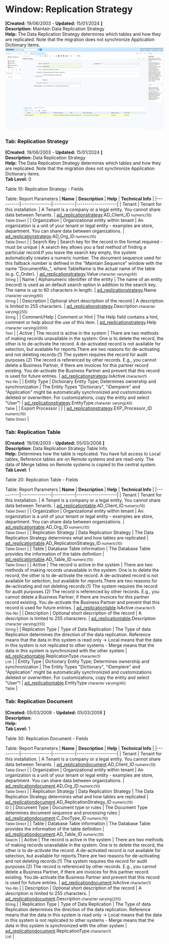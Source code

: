 # Window: Replication Strategy

**[Created:** 19/06/2003 - **Updated:** 15/01/2024 **]**  
**Description:** Maintain Data Replication Strategy  
**Help:** The Data Replication Strategy determines which tables and how they are replicated. Note that the migration does not synchronize Application Dictionary items.  
![](/img/docs/manual/ReplicationStrategy-Window_iDempiere_v12.0.0.png)

### Tab: Replication Strategy

**[Created:** 19/06/2003 - **Updated:** 15/01/2024 **]**   
**Description:** Data Replication Strategy  
**Help:** The Data Replication Strategy determines which tables and how they are replicated. Note that the migration does not synchronize Application Dictionary items.  
**Tab Level:** 0

Table 10: Replication Strategy - Fields 

Table: Report Parameters
| **Name** | **Description** | **Help** | **Technical Info** |
|----------|---------------|-----------|--------------------|
| Tenant | Tenant for this installation. | A Tenant is a company or a legal entity. You cannot share data between Tenants. | [ad_replicationstrategy](https://idempiere-schemaspy.muriloht.com/adempiere/tables/ad_replicationstrategy.html).AD_Client_ID<small> numeric(10) <br/> Table Direct</small> | 
| Organization | Organizational entity within tenant | An organization is a unit of your tenant or legal entity - examples are store, department. You can share data between organizations. | [ad_replicationstrategy](https://idempiere-schemaspy.muriloht.com/adempiere/tables/ad_replicationstrategy.html).AD_Org_ID<small> numeric(10) <br/> Table Direct</small> | 
| Search Key | Search key for the record in the format required - must be unique | A search key allows you a fast method of finding a particular record.If you leave the search key empty, the system automatically creates a numeric number.  The document sequence used for this fallback number is defined in the &quot;Maintain Sequence&quot; window with the name &quot;DocumentNo_&quot;, where TableName is the actual name of the table (e.g. C_Order). | [ad_replicationstrategy](https://idempiere-schemaspy.muriloht.com/adempiere/tables/ad_replicationstrategy.html).Value<small> character varying(40) <br/> String</small> | 
| Name | Alphanumeric identifier of the entity | The name of an entity (record) is used as an default search option in addition to the search key. The name is up to 60 characters in length. | [ad_replicationstrategy](https://idempiere-schemaspy.muriloht.com/adempiere/tables/ad_replicationstrategy.html).Name<small> character varying(60) <br/> String</small> | 
| Description | Optional short description of the record | A description is limited to 255 characters. | [ad_replicationstrategy](https://idempiere-schemaspy.muriloht.com/adempiere/tables/ad_replicationstrategy.html).Description<small> character varying(255) <br/> String</small> | 
| Comment/Help | Comment or Hint | The Help field contains a hint, comment or help about the use of this item. | [ad_replicationstrategy](https://idempiere-schemaspy.muriloht.com/adempiere/tables/ad_replicationstrategy.html).Help<small> character varying(2000) <br/> Text</small> | 
| Active | The record is active in the system | There are two methods of making records unavailable in the system: One is to delete the record, the other is to de-activate the record. A de-activated record is not available for selection, but available for reports.There are two reasons for de-activating and not deleting records:(1) The system requires the record for audit purposes.(2) The record is referenced by other records. E.g., you cannot delete a Business Partner, if there are invoices for this partner record existing. You de-activate the Business Partner and prevent that this record is used for future entries. | [ad_replicationstrategy](https://idempiere-schemaspy.muriloht.com/adempiere/tables/ad_replicationstrategy.html).IsActive<small> character(1) <br/> Yes-No</small> | 
| Entity Type | Dictionary Entity Type; Determines ownership and synchronization | The Entity Types &quot;Dictionary&quot;, &quot;iDempiere&quot; and &quot;Application&quot; might be automatically synchronized and customizations deleted or overwritten.  For customizations, copy the entity and select &quot;User&quot;! | [ad_replicationstrategy](https://idempiere-schemaspy.muriloht.com/adempiere/tables/ad_replicationstrategy.html).EntityType<small> character varying(40) <br/> Table</small> | 
| Export Processor |  |  | [ad_replicationstrategy](https://idempiere-schemaspy.muriloht.com/adempiere/tables/ad_replicationstrategy.html).EXP_Processor_ID<small> numeric(10) <br/> Table Direct</small> | 


### Tab: Replication Table

**[Created:** 19/06/2003 - **Updated:** 05/03/2008 **]**   
**Description:** Data Replication Strategy Table Info  
**Help:** Determines how the table is replicated. You have full access to Local tables, Reference tables are on Remote systems and are read-only. The data of Merge tables on Remote systems is copied to the central system.  
**Tab Level:** 1

Table 20: Replication Table - Fields 

Table: Report Parameters
| **Name** | **Description** | **Help** | **Technical Info** |
|----------|---------------|-----------|--------------------|
| Tenant | Tenant for this installation. | A Tenant is a company or a legal entity. You cannot share data between Tenants. | [ad_replicationtable](https://idempiere-schemaspy.muriloht.com/adempiere/tables/ad_replicationtable.html).AD_Client_ID<small> numeric(10) <br/> Table Direct</small> | 
| Organization | Organizational entity within tenant | An organization is a unit of your tenant or legal entity - examples are store, department. You can share data between organizations. | [ad_replicationtable](https://idempiere-schemaspy.muriloht.com/adempiere/tables/ad_replicationtable.html).AD_Org_ID<small> numeric(10) <br/> Table Direct</small> | 
| Replication Strategy | Data Replication Strategy | The Data Replication Strategy determines what and how tables are replicated | [ad_replicationtable](https://idempiere-schemaspy.muriloht.com/adempiere/tables/ad_replicationtable.html).AD_ReplicationStrategy_ID<small> numeric(10) <br/> Table Direct</small> | 
| Table | Database Table information | The Database Table provides the information of the table definition | [ad_replicationtable](https://idempiere-schemaspy.muriloht.com/adempiere/tables/ad_replicationtable.html).AD_Table_ID<small> numeric(10) <br/> Table Direct</small> | 
| Active | The record is active in the system | There are two methods of making records unavailable in the system: One is to delete the record, the other is to de-activate the record. A de-activated record is not available for selection, but available for reports.There are two reasons for de-activating and not deleting records:(1) The system requires the record for audit purposes.(2) The record is referenced by other records. E.g., you cannot delete a Business Partner, if there are invoices for this partner record existing. You de-activate the Business Partner and prevent that this record is used for future entries. | [ad_replicationtable](https://idempiere-schemaspy.muriloht.com/adempiere/tables/ad_replicationtable.html).IsActive<small> character(1) <br/> Yes-No</small> | 
| Description | Optional short description of the record | A description is limited to 255 characters. | [ad_replicationtable](https://idempiere-schemaspy.muriloht.com/adempiere/tables/ad_replicationtable.html).Description<small> character varying(255) <br/> String</small> | 
| Replication Type | Type of Data Replication | The Type of data Replication determines the direction of the data replication.  Reference means that the data in this system is read only -&gt; Local means that the data in this system is not replicated to other systems - Merge means that the data in this system is synchronized with the other system | [ad_replicationtable](https://idempiere-schemaspy.muriloht.com/adempiere/tables/ad_replicationtable.html).ReplicationType<small> character(1) <br/> List</small> | 
| Entity Type | Dictionary Entity Type; Determines ownership and synchronization | The Entity Types &quot;Dictionary&quot;, &quot;iDempiere&quot; and &quot;Application&quot; might be automatically synchronized and customizations deleted or overwritten.  For customizations, copy the entity and select &quot;User&quot;! | [ad_replicationtable](https://idempiere-schemaspy.muriloht.com/adempiere/tables/ad_replicationtable.html).EntityType<small> character varying(40) <br/> Table</small> | 


### Tab: Replication Document

**[Created:** 05/03/2008 - **Updated:** 05/03/2008 **]**   
**Description:**   
**Help:**   
**Tab Level:** 1

Table 30: Replication Document - Fields 

Table: Report Parameters
| **Name** | **Description** | **Help** | **Technical Info** |
|----------|---------------|-----------|--------------------|
| Tenant | Tenant for this installation. | A Tenant is a company or a legal entity. You cannot share data between Tenants. | [ad_replicationdocument](https://idempiere-schemaspy.muriloht.com/adempiere/tables/ad_replicationdocument.html).AD_Client_ID<small> numeric(10) <br/> Table Direct</small> | 
| Organization | Organizational entity within tenant | An organization is a unit of your tenant or legal entity - examples are store, department. You can share data between organizations. | [ad_replicationdocument](https://idempiere-schemaspy.muriloht.com/adempiere/tables/ad_replicationdocument.html).AD_Org_ID<small> numeric(10) <br/> Table Direct</small> | 
| Replication Strategy | Data Replication Strategy | The Data Replication Strategy determines what and how tables are replicated | [ad_replicationdocument](https://idempiere-schemaspy.muriloht.com/adempiere/tables/ad_replicationdocument.html).AD_ReplicationStrategy_ID<small> numeric(10) <br/> ID</small> | 
| Document Type | Document type or rules | The Document Type determines document sequence and processing rules | [ad_replicationdocument](https://idempiere-schemaspy.muriloht.com/adempiere/tables/ad_replicationdocument.html).C_DocType_ID<small> numeric(10) <br/> Table Direct</small> | 
| Table | Database Table information | The Database Table provides the information of the table definition | [ad_replicationdocument](https://idempiere-schemaspy.muriloht.com/adempiere/tables/ad_replicationdocument.html).AD_Table_ID<small> numeric(10) <br/> Search</small> | 
| Active | The record is active in the system | There are two methods of making records unavailable in the system: One is to delete the record, the other is to de-activate the record. A de-activated record is not available for selection, but available for reports.There are two reasons for de-activating and not deleting records:(1) The system requires the record for audit purposes.(2) The record is referenced by other records. E.g., you cannot delete a Business Partner, if there are invoices for this partner record existing. You de-activate the Business Partner and prevent that this record is used for future entries. | [ad_replicationdocument](https://idempiere-schemaspy.muriloht.com/adempiere/tables/ad_replicationdocument.html).IsActive<small> character(1) <br/> Yes-No</small> | 
| Description | Optional short description of the record | A description is limited to 255 characters. | [ad_replicationdocument](https://idempiere-schemaspy.muriloht.com/adempiere/tables/ad_replicationdocument.html).Description<small> character varying(255) <br/> String</small> | 
| Replication Type | Type of Data Replication | The Type of data Replication determines the direction of the data replication.  Reference means that the data in this system is read only -&gt; Local means that the data in this system is not replicated to other systems - Merge means that the data in this system is synchronized with the other system | [ad_replicationdocument](https://idempiere-schemaspy.muriloht.com/adempiere/tables/ad_replicationdocument.html).ReplicationType<small> character(1) <br/> List</small> | 


